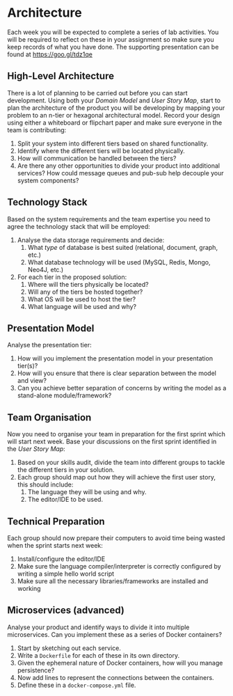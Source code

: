 
# Architecture

Each week you will be expected to complete a series of lab activities. You will be required to reflect on these in your assignment so make sure you keep records of what you have done. The supporting presentation can be found at https://goo.gl/tdz1qe

## High-Level Architecture

There is a lot of planning to be carried out before you can start development. Using both your _Domain Model_ and _User Story Map_, start to plan the architecture of the product you will be developing by mapping your problem to an n-tier or hexagonal architectural model. Record your design using either a whiteboard or flipchart paper and make sure everyone in the team is contributing:

1. Split your system into different tiers based on shared functionality.
2. Identify where the different tiers will be located physically.
3. How will communication be handled between the tiers?
4. Are there any other opportunities to divide your product into additional services? How could message queues and pub-sub help decouple your system components?

## Technology Stack

Based on the system requirements and the team expertise you need to agree the technology stack that will be employed:

1. Analyse the data storage requirements and decide:
    1. What _type_ of database is best suited (relational, document, graph, etc.)
    2. What database technology will be used (MySQL, Redis, Mongo, Neo4J, etc.)
2. For each tier in the proposed solution:
    1. Where will the tiers physically be located?
    2. Will any of the tiers be hosted together?
    3. What OS will be used to host the tier?
    4. What language will be used and why?

## Presentation Model

Analyse the presentation tier:

1. How will you implement the presentation model in your presentation tier(s)?
2. How will you ensure that there is clear separation between the model and view?
3. Can you achieve better separation of concerns by writing the model as a stand-alone module/framework?

## Team Organisation

Now you need to organise your team in preparation for the first sprint which will start next week. Base your discussions on the first sprint identified in the _User Story Map_:

1. Based on your skills audit, divide the team into different groups to tackle the different tiers in your solution.
2. Each group should map out how they will achieve the first user story, this should include:
    1. The language they will be using and why.
    2. The editor/IDE to be used.
  
## Technical Preparation

Each group should now prepare their computers to avoid time being wasted when the sprint starts next week:

1. Install/configure the editor/IDE
2. Make sure the language compiler/interpreter is correctly configured by writing a simple hello world script
3. Make sure all the necessary libraries/frameworks are installed and working

## Microservices (advanced)

Analyse your product and identify ways to divide it into multiple microservices. Can you implement these as a series of Docker containers?

1. Start by sketching out each service.
2. Write a `Dockerfile` for each of these in its own directory.
3. Given the ephemeral nature of Docker containers, how will you manage persistence?
3. Now add lines to represent the connections between the containers.
4. Define these in a `docker-compose.yml` file.


